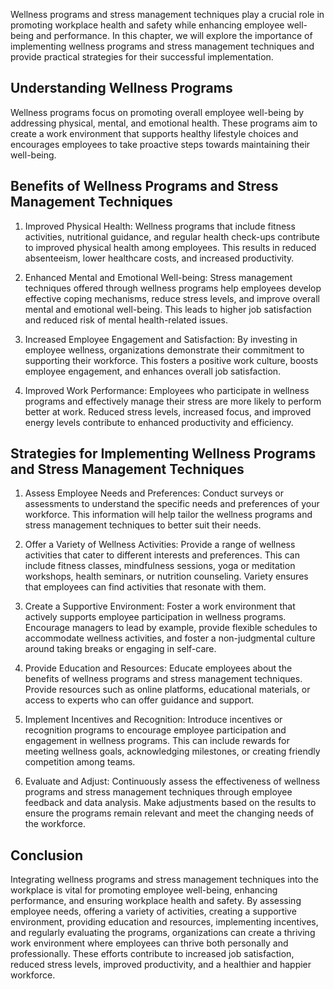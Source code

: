 
Wellness programs and stress management techniques play a crucial role in promoting workplace health and safety while enhancing employee well-being and performance. In this chapter, we will explore the importance of implementing wellness programs and stress management techniques and provide practical strategies for their successful implementation.

## Understanding Wellness Programs

Wellness programs focus on promoting overall employee well-being by addressing physical, mental, and emotional health. These programs aim to create a work environment that supports healthy lifestyle choices and encourages employees to take proactive steps towards maintaining their well-being.

## Benefits of Wellness Programs and Stress Management Techniques

1. Improved Physical Health: Wellness programs that include fitness activities, nutritional guidance, and regular health check-ups contribute to improved physical health among employees. This results in reduced absenteeism, lower healthcare costs, and increased productivity.
    
2. Enhanced Mental and Emotional Well-being: Stress management techniques offered through wellness programs help employees develop effective coping mechanisms, reduce stress levels, and improve overall mental and emotional well-being. This leads to higher job satisfaction and reduced risk of mental health-related issues.
    
3. Increased Employee Engagement and Satisfaction: By investing in employee wellness, organizations demonstrate their commitment to supporting their workforce. This fosters a positive work culture, boosts employee engagement, and enhances overall job satisfaction.
    
4. Improved Work Performance: Employees who participate in wellness programs and effectively manage their stress are more likely to perform better at work. Reduced stress levels, increased focus, and improved energy levels contribute to enhanced productivity and efficiency.
    

## Strategies for Implementing Wellness Programs and Stress Management Techniques

1. Assess Employee Needs and Preferences: Conduct surveys or assessments to understand the specific needs and preferences of your workforce. This information will help tailor the wellness programs and stress management techniques to better suit their needs.
    
2. Offer a Variety of Wellness Activities: Provide a range of wellness activities that cater to different interests and preferences. This can include fitness classes, mindfulness sessions, yoga or meditation workshops, health seminars, or nutrition counseling. Variety ensures that employees can find activities that resonate with them.
    
3. Create a Supportive Environment: Foster a work environment that actively supports employee participation in wellness programs. Encourage managers to lead by example, provide flexible schedules to accommodate wellness activities, and foster a non-judgmental culture around taking breaks or engaging in self-care.
    
4. Provide Education and Resources: Educate employees about the benefits of wellness programs and stress management techniques. Provide resources such as online platforms, educational materials, or access to experts who can offer guidance and support.
    
5. Implement Incentives and Recognition: Introduce incentives or recognition programs to encourage employee participation and engagement in wellness programs. This can include rewards for meeting wellness goals, acknowledging milestones, or creating friendly competition among teams.
    
6. Evaluate and Adjust: Continuously assess the effectiveness of wellness programs and stress management techniques through employee feedback and data analysis. Make adjustments based on the results to ensure the programs remain relevant and meet the changing needs of the workforce.
    

## Conclusion

Integrating wellness programs and stress management techniques into the workplace is vital for promoting employee well-being, enhancing performance, and ensuring workplace health and safety. By assessing employee needs, offering a variety of activities, creating a supportive environment, providing education and resources, implementing incentives, and regularly evaluating the programs, organizations can create a thriving work environment where employees can thrive both personally and professionally. These efforts contribute to increased job satisfaction, reduced stress levels, improved productivity, and a healthier and happier workforce.
